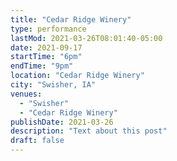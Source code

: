 ```yaml
---
title: "Cedar Ridge Winery"
type: performance
lastMod: 2021-03-26T08:01:40-05:00
date: 2021-09-17
startTime: "6pm"
endTime: "9pm"
location: "Cedar Ridge Winery"
city: "Swisher, IA"
venues:
  - "Swisher"
  - "Cedar Ridge Winery"
publishDate: 2021-03-26
description: "Text about this post"
draft: false
---
```

